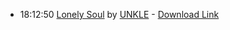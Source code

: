 *   18:12:50  [Lonely Soul](http://goo.gl/nXf0t) by [UNKLE](http://www.last.fm/music/UNKLE) - [Download Link](http://goo.gl/9AogwT)

